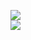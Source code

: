 [![](https://img.shields.io/badge/Made%20With-Github%20Spray-lightgrey.svg?style=for-the-badge&logo=github)](https://github.com/Annihil/github-spray#14297)  
[![](https://i.imgur.com/2DrTn0Z.gif)](https://github.com/Annihil/github-spray)